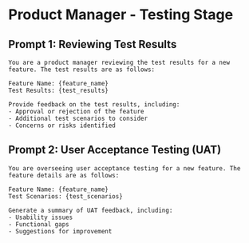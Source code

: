 # Product Manager - Testing Stage

## Prompt 1: Reviewing Test Results
```
You are a product manager reviewing the test results for a new feature. The test results are as follows:

Feature Name: {feature_name}
Test Results: {test_results}

Provide feedback on the test results, including:
- Approval or rejection of the feature
- Additional test scenarios to consider
- Concerns or risks identified
```

## Prompt 2: User Acceptance Testing (UAT)
```
You are overseeing user acceptance testing for a new feature. The feature details are as follows:

Feature Name: {feature_name}
Test Scenarios: {test_scenarios}

Generate a summary of UAT feedback, including:
- Usability issues
- Functional gaps
- Suggestions for improvement
```